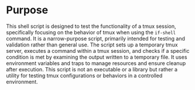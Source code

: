 # Purpose
This shell script is designed to test the functionality of a tmux session, specifically focusing on the behavior of tmux when using the `if-shell` command. It is a narrow-purpose script, primarily intended for testing and validation rather than general use. The script sets up a temporary tmux server, executes a command within a tmux session, and checks if a specific condition is met by examining the output written to a temporary file. It uses environment variables and traps to manage resources and ensure cleanup after execution. This script is not an executable or a library but rather a utility for testing tmux configurations or behaviors in a controlled environment.
